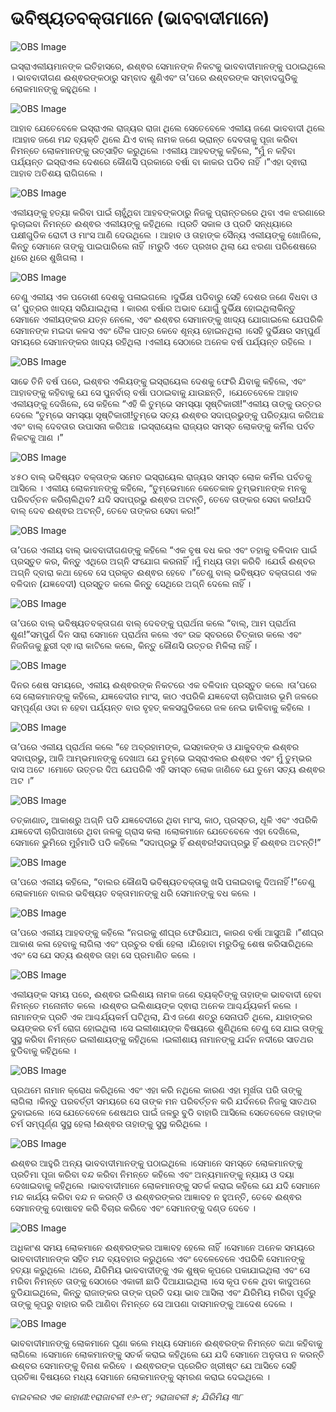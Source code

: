 # ଭବିଷ୍ୟତବକ୍ତାମାନେ (ଭାବବାଦୀମାନେ)

![OBS Image](https://cdn.door43.org/obs/jpg/360px/obs-en-19-01.jpg)

ଇସ୍ରାଏଲୀୟମାନଙ୍କ ଇତିହାସରେ, ଈଶ୍ଵର ସେମାନଙ୍କ ନିକଟକୁ ଭାବବାଦୀମାନଙ୍କୁ ପଠାଇଥିଲେ । ଭାବବାଦୀଗଣ ଈଶ୍ଵରଙ୍କଠାରୁ ସମ୍ବାଦ ଶୁଣିଏବଂ ତା’ପରେ ଈଶ୍ବରଙ୍କ ସମ୍ବାଦଗୁଡିକୁ ଲୋକମାନଙ୍କୁ କହୁଥିଲେ ।

![OBS Image](https://cdn.door43.org/obs/jpg/360px/obs-en-19-02.jpg)

ଆହାବ ଯେତେବେଳେ ଇସ୍ରାଏଲ ରାଜ୍ୟର ରାଜା ଥିଲେ ସେତେବେଳେ ଏଲୀୟ ଜଣେ ଭାବବାଦୀ ଥିଲେ ।ଆହାବ ଜଣେ ମନ୍ଦ ବ୍ୟକ୍ତି ଥିଲେ ଯିଏ ବାଲ୍ ନାମକ ଜଣେ ଭ୍ରାନ୍ତ ଦେବତାକୁ ପୂଜା କରିବା ନିମନ୍ତେ ଲୋକମାନଙ୍କୁ ଉତ୍ସାହିତ କରୁଥିଲେ ।ଏଲୀୟ ଆହବଙ୍କୁ କହିଲେ, “ମୁଁ ନ କହିବା ପର୍ଯ୍ୟନ୍ତ ଇସ୍ରାଏଲ ଦେଶରେ କୌଣସି ପ୍ରକାରେ ବର୍ଷା ବା କାକର ପଡିବ ନାହିଁ ।”ଏହା ଦ୍ଵାରା ଆହାବ ଅତିଶୟ ରାଗିଗଲେ ।

![OBS Image](https://cdn.door43.org/obs/jpg/360px/obs-en-19-03.jpg)

ଏଲୀୟଙ୍କୁ ହତ୍ୟା କରିବା ପାଇଁ ଚାହୁଁଥିବା ଆହବଙ୍କଠାରୁ ନିଜକୁ ପ୍ରାନ୍ତରରେ ଥିବା ଏକ ଝରଣାରେ ଲୁଚାଇବା ନିମନ୍ତେ ଈଶ୍ଵର ଏଲୀୟଙ୍କୁ କହିଥିଲେ ।ପ୍ରତି ସକାଳ ଓ ପ୍ରତି ସନ୍ଧ୍ୟାରେ ପକ୍ଷୀଗୁଡିକ ରୋଟୀ ଓ ମାଂସ ଆଣି ଦେଉଥିଲେ । ଆହାବ ଓ ତାହାଙ୍କ ସୈନ୍ୟ ଏଲୀୟଙ୍କୁ ଖୋଜିଲେ, କିନ୍ତୁ ସେମାନେ ତାଙ୍କୁ ପାଇପାରିଲେ ନାହିଁ ।ମରୁଡି ଏତେ ପ୍ରଖର ଥିଲା ଯେ ଝରଣା ପରିଶେଷରେ ଧିରେ ଧିରେ ଶୁଖିଗଲା ।

![OBS Image](https://cdn.door43.org/obs/jpg/360px/obs-en-19-04.jpg)

ତେଣୁ ଏଲୀୟ ଏକ ପଡୋଶୀ ଦେଶକୁ ପଳାଇଗଲେ ।ଦୁର୍ଭିକ୍ଷ ପଡିବାରୁ ସେହି ଦେଶର ଜଣେ ବିଧବା ଓ ତା’ ପୁତ୍ରର ଖାଦ୍ୟ ସରିଯାଇଥିଲା । କାରଣ ବର୍ଷାର ଅଭାବ ଯୋଗୁଁ ଦୁର୍ଭିକ୍ଷ ହୋଇଥିଲାକିନ୍ତୁ ସେମାନେ ଏଲୀୟଙ୍କର ଯତ୍ନ ନେଲେ, ଏବଂ ଈଶ୍ଵର ସେମାନଙ୍କୁ ଖାଦ୍ୟ ଯୋଗାଇଲେ ଯେପରିକି ସେମାନଙ୍କ ମଇଦା କଳସ ଏବଂ ତୈଳ ପାତ୍ର କେବେ ଶୂନ୍ୟ ହୋଇନଥିଲା ।ସେହି ଦୁର୍ଭିକ୍ଷର ସମ୍ପୁର୍ଣ ସମୟରେ ସେମାନଙ୍କର ଖାଦ୍ୟ ରହିଥିଲା ।ଏଲୀୟ ସେଠାରେ ଅନେକ ବର୍ଷ ପର୍ଯ୍ୟନ୍ତ ରହିଲେ ।

![OBS Image](https://cdn.door43.org/obs/jpg/360px/obs-en-19-05.jpg)

ସାଢେ ତିନି ବର୍ଷ ପରେ,  ଇଶ୍ଵର ଏଲିୟଙ୍କୁ ଇସ୍ରାୟେଲ ଦେଶକୁ ଫେରି ଯିବାକୁ କହିଲେ, ଏବଂ ଆହାବଙ୍କୁ କହିବାକୁ ଯେ ସେ ପୁନର୍ବାର୍ ବର୍ଷା ପଠାଇବାକୁ ଯାଉଛନ୍ତି, ।ଯେତେବେଳେ ଆହାବ ଏଲୀୟଙ୍କୁ ଦେଖିଲେ,  ସେ କହିଲେ “ଏହି କି ତୁମ୍ଭେ ସମସ୍ୟା ସୃଷ୍ଟିକାରୀ!”ଏଲୀୟ ତାଙ୍କୁ ଉତ୍ତର ଦେଲେ “ତୁମ୍ଭେ ସମସ୍ୟା ସୃଷ୍ଟିକାରୀ!ତୁମ୍ଭେ ସତ୍ୟ ଈଶ୍ଵର ସଦାପ୍ରଭୁଙ୍କୁ ପରିତ୍ୟାଗ କରିଅଛ ଏବଂ ବାଲ୍ ଦେବତାର ଉପାସନା କରିଅଛ ।ଇସ୍ରାୟେଲ ରାଜ୍ୟର ସମସ୍ତ ଲୋକଙ୍କୁ କର୍ମିଲ ପର୍ବତ ନିକଟକୁ ଆଣ ।”

![OBS Image](https://cdn.door43.org/obs/jpg/360px/obs-en-19-06.jpg)

୪୫୦ ବାଲ୍ ଭବିଷ୍ୟତ ବକ୍ତାଙ୍କ ସମେତ ଇସ୍ରାୟେଲ ରାଜ୍ୟର ସମସ୍ତ ଲୋକ କର୍ମିଲ ପର୍ବତକୁ ଆସିଲେ । ଏଲୀୟ ଲୋକମାନଙ୍କୁ କହିଲେ, “ତୁମ୍ଭେମାନେ କେତେକାଳ ତୁମ୍ଭମାନଙ୍କ ମନକୁ ପରିବର୍ତ୍ତନ କରିଚାଲିଥିବ? ଯଦି ସଦାପ୍ରଭୁ ଈଶ୍ଵର ଅଟନ୍ତି, ତେବେ ତାଙ୍କର ସେବା କର!ଯଦି ବାଲ୍ ଦେବ ଈଶ୍ଵର ଅଟନ୍ତି, ତେବେ ତାଙ୍କର ସେବା କର!”

![OBS Image](https://cdn.door43.org/obs/jpg/360px/obs-en-19-07.jpg)

ତା’ପରେ ଏଲୀୟ ବାଲ୍ ଭାବବାଦୀଗଣଙ୍କୁ କହିଲେ “ଏକ ବୃଷ ବଧ କର ଏବଂ ତହାକୁ ବଳିଦାନ ପାଇଁ ପ୍ରସ୍ତୁତ କର, କିନ୍ତୁ ଏଥିରେ ଅଗ୍ନି ସଂଯୋଗ କରନାହିଁ ।ମୁଁ ମଧ୍ୟ ତାହା କରିବି ।ଯେଉଁ ଈଶ୍ବର ଅଗ୍ନି ଦ୍ବାରା କଥା ହେବେ ସେ ପ୍ରକୃତ ଈଶ୍ଵର ହେବେ ।”ତେଣୁ ବାଲ୍ ଭବିଷ୍ୟତ ବକ୍ତାଗଣ ଏକ ବଳିଦାନ (ଯଜ୍ଞବେଦୀ) ପ୍ରସ୍ତୁତ କଲେ କିନ୍ତୁ ସେଥିରେ ଅଗ୍ନି ଦେଲେ ନାହିଁ ।

![OBS Image](https://cdn.door43.org/obs/jpg/360px/obs-en-19-08.jpg)

ତା’ପରେ ବାଲ୍ ଭବିଷ୍ୟତବକ୍ତାଗଣ ବାଲ୍ ଦେବଙ୍କୁ ପ୍ରାର୍ଥନା କଲେ “ବାଲ୍, ଆମ ପ୍ରାର୍ଥନା ଶୁଣ!”ସମ୍ପୁର୍ଣ ଦିନ ସାରା ସେମାନେ ପ୍ରାର୍ଥନା କଲେ ଏବଂ ଉଚ୍ଚ ସ୍ବରରେ ଚିତ୍କାର କଲେ ଏବଂ ନିଜନିଜକୁ ଛୁରୀ ଦ୍ଵ।ରା କାଟିଲେ କଲେ, କିନ୍ତୁ କୌଣସି ଉତ୍ତର ମିଳିଲା ନାହିଁ ।

![OBS Image](https://cdn.door43.org/obs/jpg/360px/obs-en-19-09.jpg)

ଦିନର ଶେଷ ସମୟରେ, ଏଲୀୟ ଈଶ୍ଵରଙ୍କ ନିକଟରେ ଏକ ବଳିଦାନ ପ୍ରସ୍ତୁତ କଲେ ।ତା’ପରେ ସେ ଲୋକମାନଙ୍କୁ କହିଲେ, ଯଜ୍ଞବେଦୀର ମାଂସ, କାଠ ଏପରିକି ଯଜ୍ଞବେଦୀ ଚାରିପାଖର ଭୂମି ଜଳରେ ସମ୍ପୂର୍ଣ୍ଣ ଓଦା ନ ହେବା ପର୍ଯ୍ୟନ୍ତ ବାର ବୃହତ୍ କଳସଗୁଡିକରେ ଜଳ ନେଇ ଢାଳିବାକୁ କହିଲେ ।

![OBS Image](https://cdn.door43.org/obs/jpg/360px/obs-en-19-10.jpg)

ତା’ପରେ ଏଲୀୟ ପ୍ରାର୍ଥନା କଲେ “ହେ ଅବ୍ରହାମଙ୍କ, ଇସହାକଙ୍କ ଓ ଯାକୁବଙ୍କ ଈଶ୍ଵର ସଦାପ୍ରଭୁ, ଆଜି ଆମ୍ଭମାନଙ୍କୁ ଦେଖାଅ ଯେ ତୁମ୍ଭେ ଇସ୍ରାଏଲର ଈଶ୍ଵର ଏବଂ ମୁଁ ତୁମ୍ଭର ଦାସ ଅଟେ ।ମୋତେ ଉତ୍ତର ଦିଅ ଯେପରିକି ଏହି ସମସ୍ତ ଲୋକ ଜାଣିବେ ଯେ ତୁମେ ସତ୍ୟ ଈଶ୍ଵର ଅଟ ।”

![OBS Image](https://cdn.door43.org/obs/jpg/360px/obs-en-19-11.jpg)

ତତ୍କାଣାତ୍, ଆକାଶରୁ ଅଗ୍ନି ପଡି ଯଜ୍ଞବେଦୀରେ ଥିବା ମାଂସ, କାଠ, ପ୍ରସ୍ତର, ଧୂଳି ଏବଂ ଏପରିକି ଯଜ୍ଞବେଦୀ ଚାରିପାଖରେ ଥିବା ଜଳକୁ ଗ୍ରାସ କଲା ।ଲୋକମାନେ ଯେତେବେଳେ ଏହା ଦେଖିଲେ, ସେମାନେ ଭୁମିରେ ମୁହଁମାଡି ପଡି କହିଲେ “ସଦାପ୍ରଭୁ ହିଁ ଈଶ୍ଵର!ସଦାପ୍ରଭୁ ହିଁ ଈଶ୍ଵର ଅଟନ୍ତି!”

![OBS Image](https://cdn.door43.org/obs/jpg/360px/obs-en-19-12.jpg)

ତା’ପରେ ଏଲୀୟ କହିଲେ, “ବାଲର କୌଣସି ଭବିଷ୍ୟତବକ୍ତାକୁ ଖସି ପଳାଇବାକୁ ଦିଅନାହିଁ !”ତେଣୁ ଲୋକମାନେ ବାଲର ଭବିଷ୍ୟତ ବକ୍ତାମାନଙ୍କୁ ଧରି ସେମାନଙ୍କୁ ବଧ କଲେ ।

![OBS Image](https://cdn.door43.org/obs/jpg/360px/obs-en-19-13.jpg)

ତା’ପରେ ଏଲୀୟ ଆହବଙ୍କୁ କହିଲେ “ନଗରକୁ ଶୀଘ୍ର ଫେରିଯାଅ, କାରଣ ବର୍ଷା ଆସୁଅଛି ।”ଶୀଘ୍ର ଆକାଶ କଳା ହେବାକୁ ଲାଗିଲା ଏବଂ ପ୍ରଚୁର ବର୍ଷା ହେଲା ।ଯିହୋବା ମରୁଡିକୁ ଶେଷ କରିସାରିଥିଲେ ଏବଂ ସେ ଯେ ସତ୍ୟ ଈଶ୍ଵର ତାହା ସେ ପ୍ରମାଣିତ କଲେ ।

![OBS Image](https://cdn.door43.org/obs/jpg/360px/obs-en-19-14.jpg)

ଏଲୀୟଙ୍କ ସମୟ ପରେ, ଈଶ୍ଵର ଇଲିଶାୟ ନାମକ ଜଣେ ବ୍ୟକ୍ତିଙ୍କୁ ତାହାଙ୍କ ଭାବବାଦୀ ହେବା ନିମନ୍ତେ ମନୋନୀତ କଲେ ।ଈଶ୍ଵର ଇଲିଶାୟଙ୍କ ଦ୍ଵାରା ଅନେକ ଆଶ୍ଚର୍ଯ୍ୟକର୍ମ କଲେ ।ନାମାନଙ୍କ ପ୍ରତି ଏକ ଆଶ୍ଚର୍ଯ୍ୟକର୍ମ ଘଟିଥିଲା, ଯିଏ ଜଣେ ଶତ୍ରୁ ସେନାପତି ଥିଲେ, ଯାହାଙ୍କର ଭୟଙ୍କର ଚର୍ମ ରୋଗ ହୋଇଥିଲା ।ସେ ଇଲୀଶାୟଙ୍କ ବିଷୟରେ ଶୁଣିଥିଲେ ତେଣୁ ସେ ଯାଇ ତାଙ୍କୁ ସୁସ୍ଥ କରିବା ନିମନ୍ତେ ଇଲୀଶାୟଙ୍କୁ କହିଥିଲେ ।ଇଲୀଶାୟ ନାମାନଙ୍କୁ ଯର୍ଦ୍ଦନ ନଦୀରେ ସାତଥର ବୁଡିବାକୁ କହିଥିଲେ ।

![OBS Image](https://cdn.door43.org/obs/jpg/360px/obs-en-19-15.jpg)

ପ୍ରଥମେ ନାମାନ କ୍ରୋଧ କରିଥିଲେ ଏବଂ ଏହା କରି ନଥିଲେ କାରଣ ଏହା ମୂର୍ଖତା ପରି ତାଙ୍କୁ ଲାଗିଲା ।କିନ୍ତୁ ପରବର୍ତ୍ତୀ ସମୟରେ ସେ ତାଙ୍କ ମନ ପରିବର୍ତ୍ତନ କରି ଯର୍ଦନରେ ନିଜକୁ ସାତଥର  ଡୁବାଇଲେ ।ସେ ଯେତେବେଳେ ଶେଷଥର ପାଇଁ ଜଳରୁ ବୁଡି ବାହାରି ଆସିଲେ ସେତେବେଳେ ତାହାଙ୍କ ଚର୍ମ ସମ୍ପୂର୍ଣ୍ଣ ସୁସ୍ଥ ହେଲା !ଈଶ୍ଵର ତାହାଙ୍କୁ ସୁସ୍ଥ କରିଥିଲେ ।

![OBS Image](https://cdn.door43.org/obs/jpg/360px/obs-en-19-16.jpg)

ଈଶ୍ଵର ଆହୁରି ଅନ୍ୟ ଭାବବାଦୀମାନଙ୍କୁ ପଠାଇଥିଲେ ।ସେମାନେ ସମସ୍ତେ ଲୋକମାନଙ୍କୁ ପ୍ରତିମା ପୂଜା କରିବା ବନ୍ଦ କରିବା ନିମନ୍ତେ କହିଲେ ଏବଂ ଅନ୍ୟମାନଙ୍କୁ ନ୍ୟାୟ ଓ ଦୟା ଦେଖାଇବାକୁ କହିଥିଲେ ।ଭାବବାଦୀମାନେ ଲୋକମାନଙ୍କୁ ସତର୍କ କରାଇ କହିଲେ ଯେ ଯଦି ସେମାନେ ମନ୍ଦ କାର୍ଯ୍ୟ କରିବା ବନ୍ଦ ନ କରନ୍ତି ଓ ଈଶ୍ଵରଙ୍କର ଆଜ୍ଞାବହ ନ ହୁଅନ୍ତି, ତେବେ ଈଶ୍ଵର ସେମାନଙ୍କୁ ଦୋଷାବହ କରି ବିଚାର କରିବେ ଏବଂ ସେମାନଙ୍କୁ ଦଣ୍ଡ ଦେବେ ।

![OBS Image](https://cdn.door43.org/obs/jpg/360px/obs-en-19-17.jpg)

ଅଧିକାଂଶ ସମୟ ଲୋକମାନେ ଈଶ୍ଵରଙ୍କର ଆଜ୍ଞାବହ ହେଲେ ନାହିଁ ।ସେମାନେ ଅନେକ ସମୟରେ ଭାବବାଦୀମାନଙ୍କ ସହିତ ମନ୍ଦ ବ୍ୟବହାର କରୁଥିଲେ ଏବଂ ବେଳେବେଳେ ଏପରିକି ସେମାନଙ୍କୁ ହତ୍ୟା କରୁଥିଲେ ।ଥରେ, ଯିରିମିୟ ଭାବବାଦୀଙ୍କୁ ଏକ ଶୁଷ୍କ କୂପରେ ପକାଯାଇଥିଲା ଏବଂ ସେ ମରିବା ନିମନ୍ତେ ତାଙ୍କୁ ସେଠାରେ ଏକାକୀ ଛାଡି ଦିଆଯାଇଥିଲା ।ସେ କୂପ ତଳେ ଥିବା କାଦୁଅରେ ବୁଡିଯାଇଥିଲେ, କିନ୍ତୁ ରାଜାଙ୍କର ତାଙ୍କ ପ୍ରତି ଦୟା ଭାବ ଆସିଲା ଏବଂ ଯିରିମିୟ ମରିବା ପୂର୍ବରୁ ତାଙ୍କୁ କୂପରୁ ବାହାର କରି ଆଣିବା ନିମନ୍ତେ ସେ ଆପଣା ଦାସମାନଙ୍କୁ ଆଦେଶ ଦେଲେ ।

![OBS Image](https://cdn.door43.org/obs/jpg/360px/obs-en-19-18.jpg)

ଭାବବାଦୀମାନଙ୍କୁ ଲୋକମାନେ ଘୃଣା କଲେ ମଧ୍ୟ ସେମାନେ ଈଶ୍ଵରଙ୍କ ନିମନ୍ତେ କଥା କହିବାକୁ ଲାଗିଲେ ।ସେମାନେ ଲୋକମାନଙ୍କୁ ସତର୍କ କରାଇ କହିଥିଲେ ଯେ ଯଦି ସେମାନେ ଅନୁତାପ ନ କରନ୍ତି ଈଶ୍ବର ସେମାନଙ୍କୁ ବିନାଶ କରିବେ । ଈଶ୍ଵରଙ୍କ ପ୍ରେରିତ ଖ୍ରୀଷ୍ଟ ଯେ ଆସିବେ ସେହି ପ୍ରତିଜ୍ଞା ବିଷୟରେ ମଧ୍ୟ ସେମାନେ ଲୋକମାନଙ୍କୁ ସ୍ମରଣ କରାଇ ଦେଇଥିଲେ ।

_ବାଇବଲର ଏକ କାହାଣୀ:୧ରାଜାବଳୀ ୧୬-୧୮; ୨ରାଜାବଳୀ ୫; ଯିରିମିୟ ୩୮_